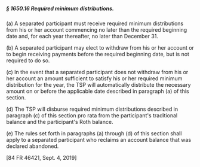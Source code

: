 ##### § 1650.16 Required minimum distributions. #####

(a) A separated participant must receive required minimum distributions from his or her account commencing no later than the required beginning date and, for each year thereafter, no later than December 31.

(b) A separated participant may elect to withdraw from his or her account or to begin receiving payments before the required beginning date, but is not required to do so.

(c) In the event that a separated participant does not withdraw from his or her account an amount sufficient to satisfy his or her required minimum distribution for the year, the TSP will automatically distribute the necessary amount on or before the applicable date described in paragraph (a) of this section.

(d) The TSP will disburse required minimum distributions described in paragraph (c) of this section pro rata from the participant's traditional balance and the participant's Roth balance.

(e) The rules set forth in paragraphs (a) through (d) of this section shall apply to a separated participant who reclaims an account balance that was declared abandoned.

[84 FR 46421, Sept. 4, 2019]